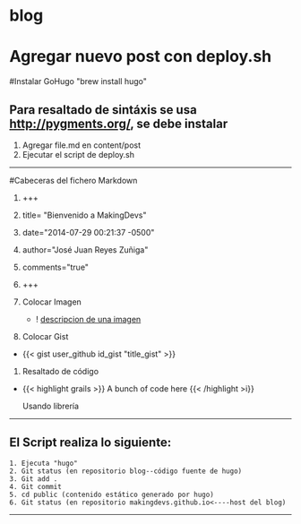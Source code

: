 # blog

Agregar nuevo post con deploy.sh
======

#Instalar GoHugo
       "brew install hugo"

## Para resaltado de sintáxis se usa http://pygments.org/, se debe instalar

1. Agregar file.md en content/post
2. Ejecutar el script de deploy.sh

---

#Cabeceras del fichero Markdown

1. +++
2. title= "Bienvenido a MakingDevs"
3. date="2014-07-29 00:21:37 -0500"
4. author="José Juan Reyes Zuñiga"
5. comments="true"
6. +++

1. Colocar Imagen
    +  ! [ descripcion de una imagen  ](  ../source/imagen.img   )

1. Colocar Gist
  + {{<  gist user_github id_gist "title_gist"  >}}

1. Resaltado de código
  + {{< highlight grails >}} A bunch of code here {{< /highlight >i}}

      Usando librería

---

## El Script realiza lo siguiente:
    1. Ejecuta "hugo"
    2. Git status (en repositorio blog--código fuente de hugo)
    3. Git add .
    4. Git commit
    5. cd public (contenido estático generado por hugo)
    6. Git status (en repositorio makingdevs.github.io<----host del blog)
---

